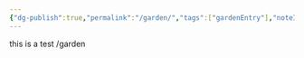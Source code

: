 ```yaml
---
{"dg-publish":true,"permalink":"/garden/","tags":["gardenEntry"],"noteIcon":""}
---
```


this is a test
/garden
